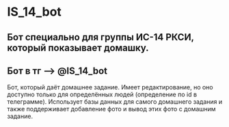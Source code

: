 # IS_14_bot
## Бот специально для группы ИС-14 РКСИ, который показывает домашку.
## Бот в тг --> @IS_14_bot

Бот, который даёт домашнее задание. Имеет редактирование, но оно доступно только для определённых людей (определение по id в телеграмме).
Использует базы данных для самого домашнего задания и также поддерживает добавление фото и вывод этих фото с домашним задание.
